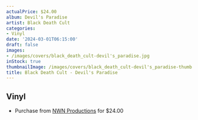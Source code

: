 ```yaml
---
actualPrice: $24.00
album: Devil's Paradise
artist: Black Death Cult
categories:
- Vinyl
date: '2024-03-01T06:15:00'
draft: false
images:
- /images/covers/black_death_cult-devil's_paradise.jpg
inStock: true
thumbnailImage: /images/covers/black_death_cult-devil's_paradise-thumb.jpg
title: Black Death Cult - Devil's Paradise
---
```


## Vinyl
* Purchase from [NWN Productions](http://shop.nwnprod.com/index.php?route=product/product&path=75&product_id=30250&sort=pd.name&order=ASC) for $24.00
